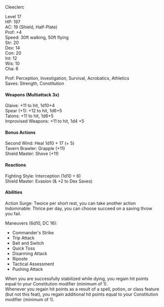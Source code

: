 Cleeclerc

Level 17 \
HP: 197 \
AC: 19 (Shield, Half-Plate) \
Prof: +4 \
Speed: 30ft walking, 50ft flying \
Str: 20 \
Dex: 14 \
Con: 20 \
Int: 12 \
Wis: 10 \
Cha: 6 

Prof: Perception, Investigation, Survival, Acrobatics, Athletics \
Saves: Strength, Constitution

#### Weapons (Multiattack 3x)
Glaive: +11 to hit, 1d10+4 \
Spear (+1): +12 to hit, 1d6+5 \
Talons: +11 to hit, 1d6+5 \
Improvised Weapons: +11 to hit, 1d4 +5

#### Bonus Actions
Second Wind: Heal 1d10 + 17 (+ 5) \
Tavern Brawler: Grapple (+11) \
Shield Master: Shove (+11) 

#### Reactions
Fighting Style: Interception (1d10 + 6) \
Shield Master: Evasion (& +2 to Dex Saves)

#### Abilities
Action Surge: Twoice per short rest, you can take another action \
Indominable: Thrice per day, you can choose succeed on a saving throw you fail. 

Maneuvers (6d10, DC 16): 
- Commander's Strike
- Trip Attack
- Bait and Switch
- Quick Toss
- Disarming Attack
- Riposte
- Tactical Assessment
- Pushing Attack

When you are successfully stabilized while dying, you regain hit points equal to your Constitution modifier (minimum of 1). \
Whenever you regain hit points as a result of a spell, potion, or class feature (but not this feat), you regain additional hit points equal to your Constitution modifier (minimum of 1).
